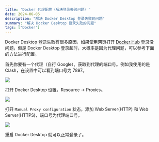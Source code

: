 ```yaml
---
title: 'Docker 代理配置（解决登录失败问题）'
date: 2024-06-05
description: "解决 Docker Desktop 登录失败的问题"
summary: "解决 Docker Desktop 登录失败的问题"
tags: ["Docker"]
---
```


Docker Desktop 登录失败有很多原因，如果使用网页打开 [Docker Hub](https://hub.docker.com/) 登录没问题，但是 Docker Desktop 登录超时，大概率是因为代理问题，可以参考下面的方法进行配置。

首先你要有一个代理（自行 Google），获取到代理的端口号。例如我使用的是 Clash，在设置中可以看到端口号为 7897。

![](https://cyl-blog-image.oss-cn-shenzhen.aliyuncs.com/img/202406051122307.png)

打开 Docker Desktop 设置，Resource -> Proxies。

![](https://cyl-blog-image.oss-cn-shenzhen.aliyuncs.com/img/202406051130481.png)

打开 `Manual Proxy configuration` 状态，添加 Web Server(HTTP) 和 Web Server(HTTPS)，端口号为代理端口号。

![](https://cyl-blog-image.oss-cn-shenzhen.aliyuncs.com/img/202406051132566.png)

重启 Docker Desktop 就可以正常登录了。